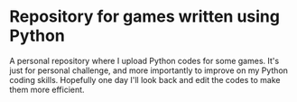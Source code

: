 # Repository for games written using Python

A personal repository where I upload Python codes for some games. It's just for personal challenge, and more importantly to improve on my Python coding skills. Hopefully one day I'll look back and edit the codes to make them more efficient. 
